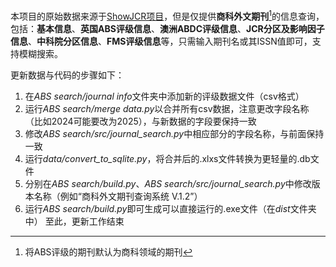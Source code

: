 本项目的原始数据来源于[ShowJCR项目](https://github.com/hitfyd/ShowJCR/tree/master)，但是仅提供**商科外文期刊**[^1]的信息查询，包括：**基本信息**、**英国ABS评级信息**、**澳洲ABDC评级信息**、**JCR分区及影响因子信息**、**中科院分区信息**、**FMS评级信息**等，只需输入期刊名或其ISSN值即可，支持模糊搜索。
[^1]: 将ABS评级的期刊默认为商科领域的期刊

更新数据与代码的步骤如下：
1. 在*ABS search/journal info*文件夹中添加新的评级数据文件（csv格式）
2. 运行*ABS search/merge data.py*以合并所有csv数据，注意更改字段名称（比如2024可能要改为2025），与新数据的字段要保持一致
3. 修改*ABS search/src/journal_search.py*中相应部分的字段名称，与前面保持一致
4. 运行*data/convert_to_sqlite.py*，将合并后的.xlxs文件转换为更轻量的.db文件
5. 分别在*ABS search/build.py*、*ABS search/src/journal_search.py*中修改版本名称（例如“商科外文期刊查询系统 V.1.2”）
6. 运行*ABS search/build.py*即可生成可以直接运行的.exe文件（在*dist*文件夹中）
至此，更新工作结束
